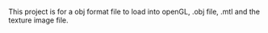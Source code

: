 This project is for a obj format file to load into openGL, .obj file, .mtl and the texture image file.

